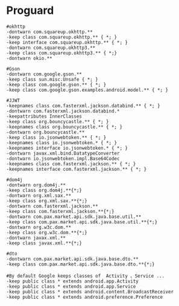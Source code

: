 # Proguard

    #okhttp
    -dontwarn com.squareup.okhttp.**
    -keep class com.squareup.okhttp.** { *; }
    -keep interface com.squareup.okhttp.** { *; }
    -dontwarn com.squareup.okhttp3.**
    -keep class com.squareup.okhttp3.** { *;}
    -dontwarn okio.**
    
    #Gson
    -dontwarn com.google.gson.**
    -keep class sun.misc.Unsafe { *; }
    -keep class com.google.gson.** { *; }
    -keep class com.google.gson.examples.android.model.** { *; }
    
    #JJWT
    -keepnames class com.fasterxml.jackson.databind.** { *; }
    -dontwarn com.fasterxml.jackson.databind.*
    -keepattributes InnerClasses
    -keep class org.bouncycastle.** { *; }
    -keepnames class org.bouncycastle.** { *; }
    -dontwarn org.bouncycastle.**
    -keep class io.jsonwebtoken.** { *; }
    -keepnames class io.jsonwebtoken.* { *; }
    -keepnames interface io.jsonwebtoken.* { *; }
    -dontwarn javax.xml.bind.DatatypeConverter
    -dontwarn io.jsonwebtoken.impl.Base64Codec
    -keepnames class com.fasterxml.jackson.** { *; }
    -keepnames interface com.fasterxml.jackson.** { *; }
    
    #dom4j
    -dontwarn org.dom4j.**
    -keep class org.dom4j.**{*;}
    -dontwarn org.xml.sax.**
    -keep class org.xml.sax.**{*;}
    -dontwarn com.fasterxml.jackson.**
    -keep class com.fasterxml.jackson.**{*;}
    -dontwarn com.pax.market.api.sdk.java.base.util.**
    -keep class com.pax.market.api.sdk.java.base.util.**{*;}
    -dontwarn org.w3c.dom.**
    -keep class org.w3c.dom.**{*;}
    -dontwarn javax.xml.**
    -keep class javax.xml.**{*;}
    
    #dto
    -dontwarn com.pax.market.api.sdk.java.base.dto.**
    -keep class com.pax.market.api.sdk.java.base.dto.**{*;}
    
    #By default Google keeps classes of  Activity 、Service ... 
    -keep public class * extends android.app.Activity
    -keep public class * extends android.app.Service
    -keep public class * extends android.content.BroadcastReceiver
    -keep public class * extends android.preference.Preference

## 
